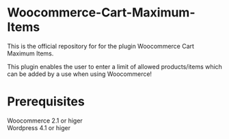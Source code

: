 # Woocommerce-Cart-Maximum-Items
This is the official repository for for the plugin  Woocommerce Cart Maximum Items. 

This plugin enables the user to enter a limit of allowed products/items which can be added by a use when using Woocommerce! 


# Prerequisites 
Woocommerce 2.1 or higer <br>
Wordpress 4.1 or higer
